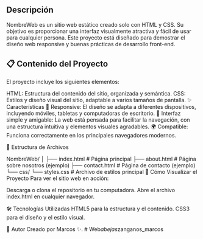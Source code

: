 

Descripción
------------
NombreWeb es un sitio web estático creado solo con HTML y CSS. Su objetivo es proporcionar una interfaz visualmente atractiva y fácil de usar para cualquier persona. Este proyecto está diseñado para demostrar el diseño web responsive y buenas prácticas de desarrollo front-end.

📋 Contenido del Proyecto
-------------------------
El proyecto incluye los siguientes elementos:

HTML: Estructura del contenido del sitio, organizada y semántica.
CSS: Estilos y diseño visual del sitio, adaptable a varios tamaños de pantalla.
✨ Características
📱 Responsive: El diseño se adapta a diferentes dispositivos, incluyendo móviles, tabletas y computadoras de escritorio.
🧭 Interfaz simple y amigable: La web está pensada para facilitar la navegación, con una estructura intuitiva y elementos visuales agradables.
🌍 Compatible: Funciona correctamente en los principales navegadores modernos.

📂 Estructura de Archivos

NombreWeb/
│
├── index.html        # Página principal
├── about.html        # Página sobre nosotros (ejemplo)
├── contact.html      # Página de contacto (ejemplo)
└── css/
    └── styles.css    # Archivo de estilos principal
🚀 Cómo Visualizar el Proyecto
Para ver el sitio web en acción:

Descarga o clona el repositorio en tu computadora.
Abre el archivo index.html en cualquier navegador.

🛠️ Tecnologías Utilizadas
HTML5 para la estructura y el contenido.
CSS3 para el diseño y el estilo visual.

👤 Autor
Creado por Marcos ✨.
#   W e b _ a b e j a s _ z a n g a n o s _ m a r c o s  
 